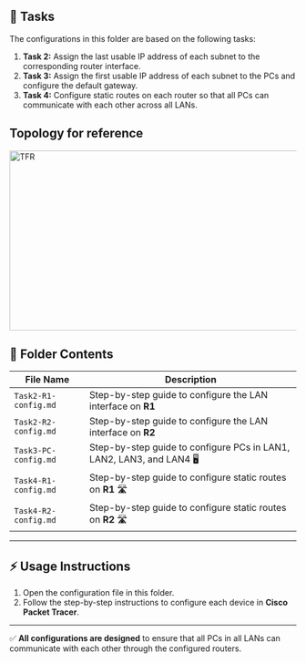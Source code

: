 ## 📝 Tasks

The configurations in this folder are based on the following tasks:

1. **Task 2:** Assign the last usable IP address of each subnet to the corresponding router interface.  
2. **Task 3:** Assign the first usable IP address of each subnet to the PCs and configure the default gateway.  
3. **Task 4:** Configure static routes on each router so that all PCs can communicate with each other across all LANs.

## Topology for reference
<img width="684" height="316" alt="TFR" src="https://github.com/user-attachments/assets/517e5045-e9d9-41da-84fa-f7a4da491b3c" />


## 📂 Folder Contents

| File Name                  | Description                                                                 |
|----------------------------|-----------------------------------------------------------------------------|
| `Task2-R1-config.md`       | Step-by-step guide to configure the LAN interface on **R1**                    |
| `Task2-R2-config.md`       | Step-by-step guide to configure the LAN interface on **R2**                    |
| `Task3-PC-config.md`       | Step-by-step guide to configure PCs in LAN1, LAN2, LAN3, and LAN4 🖥️        |
| `Task4-R1-config.md`       | Step-by-step guide to configure static routes on **R1** 🛣️                  |
| `Task4-R2-config.md`       | Step-by-step guide to configure static routes on **R2** 🛣️                  |

---

## ⚡ Usage Instructions

1. Open the configuration file in this folder.  
2. Follow the step-by-step instructions to configure each device in **Cisco Packet Tracer**.  

---

✅ **All configurations are designed** to ensure that all PCs in all LANs can communicate with each other through the configured routers.
